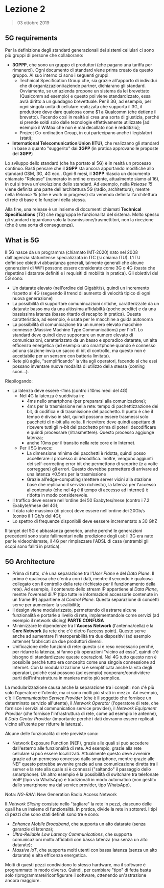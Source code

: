 # Lezione 2
 > 03 ottobre 2019

 ## 5G requirements
 Per la definizione degli standard generazionali dei sistemi cellulari ci sono più gruppi di persone che collaborano:
 * __3GPPP__, che sono un gruppo di produttori (che pagano una tariffa per rimanerci). Ogni documento di standard viene prima creato da questo gruppo. Al suo interno ci sono i seguenti gruppi:
    * Technical Specification Group che, sia grazie all'apporto di individui che di organizzazioni/aziende partner, dichiarano gli standard. Ovviamente, se un'azienda propone un sistema da lei brevettato (Qualcomm ad esempio) e questo poi viene standardizzato, essa avrà diritto a un guadagno brevettuale. Per il 3G, ad esempio, per ogni singola unità di cellulare realizzata che supporta il 3G, il produttore deve dare qualcosa come $1 a Qualcomm (che detiene il brevetto). Facendo così in realtà si crea una sorta di giustizia, perché si prende soldi solo dalle tecnologie effettivamente utilizzate [ad esempio il WiMax che non è mai decollato non è redditizio];
    * Project Co-ordination Group, in cui partecipano anche i legislatori (stati);
 * __International Telecomunication Union (ITU)__, che realizzano gli standard in base a quanto "suggerito" dai **3GPP** (in pratica approvano le proposte del **3GPP**)

 Lo sviluppo dello standard (che ha portato al 5G) è in realtà un processo continuo. Basti pensare che il **3GPP** sta ancora apportando modifiche allo standard GSM, 3G, 4G ecc.. Ogni 6 mesi, il **3GPP** rilascia un documento chiamato "Release" (numerato in ordine crescente, attualmente siamo al 16), in cui si trova un'evoluzione dello standard. Ad esempio, nella *Release 15* viene definita una parte dell'architettura 5G (radio, architettura), mentre nella *Release 15* (che è work in progress) sta venendo definita l'architettura di rete di base e le funzioni della stessa.

 Alla fine, una release è un insieme di documenti chiamati **Technical Specifications** (*TS*) che raggruppa le funzionalità del sistema. Molto spesso gli standard riguardano solo la trasmissione/trasmettitori, non la ricezione (che è una sorta di conseguenza).

 ## What is 5G
 Il 5G nasce da un programma (chiamato IMT-2020) nato nel 2008 dall'agenzia statunitense specializzata in ITC (si chiama ITU). L'ITU definisce obiettivi abbastanza generali, talmente generali che alcune generazioni di WiFi possono essere considerate come 3G o 4G (basta che rispettino i datarate definiti e i requisiti di mobilità in pratica). 
 Gli obiettivi del 5G sono:
 * Un datarate elevato (nell'ordine dei Gigabit/s), quindi un incremento rispetto al 4G (seguendo il trend di aumento di velocità tipico di ogni nuova generazione)
 * La possibilità di supportare comunincazioni critiche, caratterizzate da un datarate basso ma da una altissima affidabiltà (poche perdite) e da una bassissima latenza (basso ritardo di recapito in pratica). Questa caratteristica, ad esempio, è usata per le macchine a guida autonoma
 * La possibilità di comunicazione tra un numero elevato macchine connesse (Massive Machine Type Communications) per l'IoT. Lo standard deve quindi deve supportare un numero elevato di comunicazioni, caratterizzato da un basso e sporadico datarate, un'alta efficenza energetica (ad esempio uno smartphone quando è connesso ad una stazione invia un sacco di bit di controllo, ma questo non è accettabile per un sensore con batteria limitata). 
 *  Rete più agile, "semplificando" la vita agli operatori, facendo si che essi possano inventare nuove modalità di utilizzo della stessa (coming soon...).

 Riepilogando:
 * La latenza deve essere <1ms (contro i 10ms medi del 4G)
    * Nel 4G la latenza è suddivisa in:
        * 4ms nello smartphone (per prepararsi alla comunicazione);
        * 4ms per la trasmissione nella rete: tempo di pachettizzazione dei bit, di codifica e di trasmissione del pacchetto. Il punto è che il tempo è diviso in slot, quindi possono essere trasmessi solo pacchetti di n-bit alla volta. Il ricevitore deve quindi aspettare di ricevere tutti gli n-bit del pacchetto prima di poterli decodificare e quindi processare (ritrasmettere). Questo processo aggiunge latenza;
        * anche 10ms per il transito nella rete core e in Internet.
    * Per il 5G invece:
        * La dimensione minima dei pacchetti è ridotta, quindi posso accellerare il processo di decodifica. Inoltre, vengono aggiunti dei self-correcting error bit che permettono di scoprire (e a volte correggere) gli errori. Questo dovrebbe permettere di arrivare ad una latenza <0.5ms per la trasmissione
        * Grazie all'edge-computing (mettere server vicini alla stazione base che replicano il servizio richiesto), la latenza per l'accesso al contenuto (che nel 4g è il tempo di accesso ad internet) è ridotta in modo considerevole.
 * Il traffico deve essere nell'ordine dei 50 Exabytes/mese (contro i 7.2 Exabyte/mese del 4G);
 * Il data rate massimo (di picco) deve essere nell'ordine dei 20Gb/s (contro il 1 Gb/s del 4G);
 * Lo spettro di frequenze disponibili deve eessere incrementato a 30 GhZ

Il target del 5G è abbastanza generico, anche perché le generazioni precedenti sono state fallimentari nella predizione degli usi: il 3G era nato per le videochiamate, il 4G per rimpiazzare l'ADSL di casa (entrambi gli scopi sono falliti in pratica). 

## 5G Architecture
* Prima di tutto, c'è una separazione tra l'*User Plane* e del *Data Plane*. Il primo è qualcosa che c'entra con i dati, mentre il secondo è qualcosa collegato con il controllo della rete (richiesto per il funzionamento della rete). Ad esempio, il contenuto dello stream IP appartiene al *Data Plane*, mentre l'overead di *IP* (tipo tutte le informazioni accessorie contenute in un frame IP) appartiene al *Control Plane*. Questa separazione di concetti serve per aumentare la scalibilità;
* Il design viene modularizzato, permettendo di astrarre alcune funzionalità e portarle a livello di rete, implementandole come servizi (ad esempio il network slicing) **PARTE CONFUSA**
* Minimizzare le dipendenze tra l'**Access Network** (l'antenna/cella) e la **Core Network** (la rete che c'è dietro l'access point). Questo serve anche ad aumentare l'interoperabilità tra due dispositivi (ad esempio antenne) fabbricati da due produttori diversi.
* Unificazione delle funzioni di rete: questo si è reso necessario perché, per ridurre la latenza, si fanno più operazioni "vicino ad essa", quindi c'è bisogno di standardizzare queste operazioni. Nel 4G tutto questo non è possibile perché tutto era concepito come una singola connessione ad Internet. Con la modularizzazione si è semplificata anche la vita degli operatori, poiché essi possono (ad esempio) cooperare/condividere parti dell'infrastruttura in maniera molto più semplice.

La modularizzazione causa anche la separazione tra i compiti: non c'è più solo l'operatore e l'utente, ma ci sono molti più strati in mezzo. Ad esempio, c'è il *Communication Service Provider* (che è il soggetto che fornisce un determinato servizio all'utente), il *Network Operator* (l'operatore di rete, che fornisce i servizi al communication service provider), il *Network Equipment Provider* (che fornisce l'infrastruttura di rete, come ad esempio le antenne), il *Data Center Provider* (importante perché i dati dovranno essere replicati vicino all'utente per ridurre la latenza).

Alcune delle funzionalità di rete previste sono:
* Network Exposure Function (NEF), grazie alle quali si può accedere dall'esterno alle funzionalità di rete. Ad esempio, grazie alla rete cellulare si può essere localizzati. Attualmente questo deve avvenire grazie ad un permesso concesso dallo smartphone, mentre grazie alle NEF questo potrebbe avvenire grazie ad una comunicazione diretta tra il server e la rete alla quale si è connessi ("saltando" il passaggio dello smartphone). Un altro esempio è la possibilità di switchare tra telefonate VoIP (tipo via WhatsApp) e tradizionali in modo automatico (non gestito dallo smartphone ma dal service provider, tipo WhatsApp).

Nota: *NG-RAN*: New Generation Radio Access Network

Il *Network Slicing* consiste nello "tagliare" la rete in pezzi, ciascuno delle quali ha un insieme di funzionalità. In pratica, divide la rete in sottoreti. I tipi di pezzi che sono stati definiti sono tre e sono:
* *Enhance Mobile Broadband*, che supporta un alto datarate (senza garanzie di latenza);
* *Ultra-Reliable Low Latency Communications*, che supporta comunicazioni molto affidabili con bassa latenza (ma senza un alto datarate);
* *Massive IoT*, che supporta molti utenti con bassa latenza (senza un alto datarate) e alta efficenza energetica.

Molti di questi pezzi condividono lo stesso hardware, ma il software è programmato in modo diverso. Quindi, per cambiare "tipo" di fetta basta solo riprogrammare/riconfigurare il software, ottenendo un'astrazione ancora maggiore.